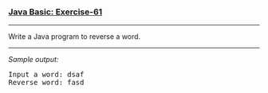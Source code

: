 ### [Java Basic: Exercise-61](https://www.w3resource.com/java-exercises/basic/java-basic-exercise-61.php)

***
<p>Write a Java program to reverse a word.</p>

***
_Sample output:_
<pre class="output">Input a word: dsaf                                                     
Reverse word: fasd
</pre>